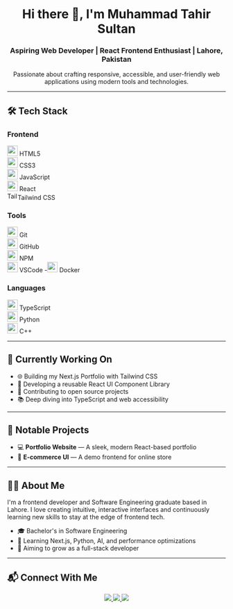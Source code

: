 <!-- <p align="center">
  <img src="https://media.licdn.com/dms/image/v2/D4D03AQEzvk3hPxyAfw/profile-displayphoto-shrink_400_400/profile-displayphoto-shrink_400_400/0/1722406668809?e=1752105600&v=beta&t=maLlMANY0DHTnwyS_38MWorOdk4v9Z-QcGKmhxAbyD4" width="300"  height="300"alt="Profile" />
</p> -->

<h1 align="center">Hi there 👋, I'm <strong>Muhammad Tahir Sultan</strong></h1>
<h3 align="center">Aspiring Web Developer | React Frontend Enthusiast | Lahore, Pakistan</h3>
<p align="center">
  Passionate about crafting responsive, accessible, and user-friendly web applications using modern tools and technologies.
</p>

---

## 🛠️ Tech Stack

### Frontend
<img src="https://cdn.jsdelivr.net/gh/devicons/devicon/icons/html5/html5-original.svg" width="24" /> HTML5  
<img src="https://cdn.jsdelivr.net/gh/devicons/devicon/icons/css3/css3-original.svg" width="24" /> CSS3  
<img src="https://cdn.jsdelivr.net/gh/devicons/devicon/icons/javascript/javascript-original.svg" width="24" /> JavaScript  
<img src="https://cdn.jsdelivr.net/gh/devicons/devicon/icons/react/react-original.svg" width="24" /> React  
<img src="https://img.shields.io/badge/Tailwind_CSS-38B2AC?style=for-the-badge&logo=tailwind-css&logoColor=white" alt="Tailwind CSS Badge" width="24" height="17" />Tailwind CSS  

### Tools
<img src="https://cdn.jsdelivr.net/gh/devicons/devicon/icons/git/git-original.svg" width="24" /> Git  
<img src="https://cdn.jsdelivr.net/gh/devicons/devicon/icons/github/github-original.svg" width="24" /> GitHub  
<img src="https://cdn.jsdelivr.net/gh/devicons/devicon/icons/npm/npm-original-wordmark.svg" width="24" /> NPM  
<img src="https://cdn.jsdelivr.net/gh/devicons/devicon/icons/vscode/vscode-original.svg" width="24" /> VSCode 
-<img src="https://cdn.jsdelivr.net/gh/devicons/devicon/icons/docker/docker-original.svg" width="24" /> Docker

### Languages
<img src="https://cdn.jsdelivr.net/gh/devicons/devicon/icons/typescript/typescript-original.svg" width="24" /> TypeScript  
<img src="https://cdn.jsdelivr.net/gh/devicons/devicon/icons/python/python-original.svg" width="24" /> Python  
<img src="https://cdn.jsdelivr.net/gh/devicons/devicon/icons/cplusplus/cplusplus-original.svg" width="24" /> C++  

---

## 🚀 Currently Working On
- 🌐 Building my Next.js Portfolio with Tailwind CSS
- 🔧 Developing a reusable React UI Component Library
- 👥 Contributing to open source projects
- 📚 Deep diving into TypeScript and web accessibility

---

## 📁 Notable Projects
- 💻 **Portfolio Website** — A sleek, modern React-based portfolio  
- 🛒 **E-commerce UI** — A demo frontend for online store   

---

## 👨‍💻 About Me
I'm a frontend developer and Software Engineering graduate based in Lahore. I love creating intuitive, interactive interfaces and continuously learning new skills to stay at the edge of frontend tech.

- 🎓 Bachelor's in Software Engineering 
- 🌱 Learning Next.js, Python, AI, and performance optimizations  
- 🎯 Aiming to grow as a full-stack developer  

---

## 📬 Connect With Me

<p align="center">
  <a href="https://github.com/Tahirsultan777" target="_blank" rel="noopener noreferrer">
    <img src="https://img.shields.io/badge/GitHub-MuhammadTahirSultan-181717?style=for-the-badge&logo=github&logoColor=white" />
  </a>
  <a href="https://www.linkedin.com/in/m-tahir-sultan1/" target="_blank" rel="noopener noreferrer">
    <img src="https://img.shields.io/badge/LinkedIn-MuhammadTahirSultan-0A66C2?style=for-the-badge&logo=linkedin&logoColor=white" />
  </a>
  <a href="mailto:mtahirsultan65@gmail.com">
    <img src="https://img.shields.io/badge/Email-mtahirsultan65@gmail.com-D14836?style=for-the-badge&logo=gmail&logoColor=white" />
  </a>
</p>
